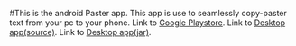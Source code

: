 #This is the android Paster app.
This app is use to seamlessly copy-paster text from your pc to your phone.
Link to [Google Playstore]().
Link to [Desktop app(source)](https://github.com/K-ran/Paster_Desktop).
Link to [Desktop app(jar)](https://github.com/K-ran/Paster_Desktop/releases/tag/v1.0).
